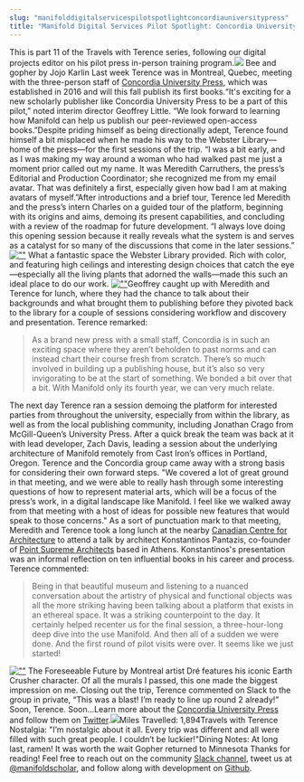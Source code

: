 ```yaml
---
slug: "manifolddigitalservicespilotspotlightconcordiauniversitypress"
title: "Manifold Digital Services Pilot Spotlight: Concordia University Press"
---
```




<!--truncate-->

This is part 11 of the Travels with Terence series, following our digital projects editor on his pilot press in-person training program.[![](/img/blog/legacy_wp/2019/03/29991CDB-6E40-4E6F-B710-971045701953.jpg)](/img/blog/legacy_wp/2019/03/29991CDB-6E40-4E6F-B710-971045701953.jpg) Bee and gopher by Jojo Karlin Last week Terence was in Montreal, Quebec, meeting with the three-person staff of [Concordia University Press](http://www.concordia.ca/press.html), which was established in 2016 and will this fall publish its first books.“It's exciting for a new scholarly publisher like Concordia University Press to be a part of this pilot,” noted interim director Geoffrey Little. “We look forward to learning how Manifold can help us publish our peer-reviewed open-access books.”Despite priding himself as being directionally adept, Terence found himself a bit misplaced when he made his way to the Webster Library—home of the press—for the first sessions of the trip. “I was a bit early, and as I was making my way around a woman who had walked past me just a moment prior called out my name. It was Meredith Carruthers, the press’s Editorial and Production Coordinator; she recognized me from my email avatar. That was definitely a first, especially given how bad I am at making avatars of myself.”After introductions and a brief tour, Terence led Meredith and the press’s intern Charles on a guided tour of the platform, beginning with its origins and aims, demoing its present capabilities, and concluding with a review of the roadmap for future development. “I always love doing this opening session because it really reveals what the system is and serves as a catalyst for so many of the discussions that come in the later sessions.”[![""](/img/blog/legacy_wp/2019/03/webster2.jpg)](/img/blog/legacy_wp/2019/03/webster2.jpg) What a fantastic space the Webster Library provided. Rich with color, and featuring high ceilings and interesting design choices that catch the eye—especially all the living plants that adorned the walls—made this such an ideal place to do our work. [![""](/img/blog/legacy_wp/2019/03/webster1.jpg)](/img/blog/legacy_wp/2019/03/webster1.jpg)Geoffrey caught up with Meredith and Terence for lunch, where they had the chance to talk about their backgrounds and what brought them to publishing before they pivoted back to the library for a couple of sessions considering workflow and discovery and presentation. Terence remarked:

> As a brand new press with a small staff, Concordia is in such an exciting space where they aren’t beholden to past norms and can instead chart their course fresh from scratch. There’s so much involved in building up a publishing house, but it’s also so very invigorating to be at the start of something. We bonded a bit over that a bit. With Manifold only its fourth year, we can very much relate.

The next day Terence ran a session demoing the platform for interested parties from throughout the university, especially from within the library, as well as from the local publishing community, including Jonathan Crago from McGill-Queen’s University Press. After a quick break the team was back at it with lead developer, Zach Davis, leading a session about the underlying architecture of Manifold remotely from Cast Iron’s offices in Portland, Oregon. Terence and the Concordia group came away with a strong basis for considering their own forward steps. "We covered a lot of great ground in that meeting, and we were able to really hash through some interesting questions of how to represent material arts, which will be a focus of the press’s work, in a digital landscape like Manifold. I feel like we walked away from that meeting with a host of ideas for possible new features that would speak to those concerns." As a sort of punctuation mark to that meeting, Meredith and Terence took a long lunch at the nearby&nbsp;[Canadian Centre for Architecture](https://www.cca.qc.ca/en/)&nbsp;to attend a talk by architect Konstantinos Pantazis, co-founder of [Point Supreme Architects](http://www.pointsupreme.com/content/) based in Athens. Konstantinos's presentation was an informal reflection on ten influential books in his career and process. Terence commented:

> Being in that beautiful museum and listening to a nuanced conversation about the artistry of physical and functional objects was all the more striking having been talking about a platform that exists in an ethereal space. It was a striking counterpoint to the day. It certainly helped recenter us for the final session, a three-hour-long deep dive into the use Manifold. And then all of a sudden we were done. And the first round of pilot visits were over. It seems like we just started!

[![""](/img/blog/legacy_wp/2019/03/mural.jpg)](/img/blog/legacy_wp/2019/03/mural.jpg) The Foreseeable Future by Montreal artist Dré features his iconic Earth Crusher character. Of all the murals I passed, this one made the biggest impression on me. Closing out the trip, Terence commented on Slack to the group in private, “This was a blast! I’m ready to line up round 2 already!” Soon, Terence. Soon...Learn more about the [Concordia University Press](https://www.concordia.ca/press/about.html) and follow them on [Twitter](https://twitter.com/ConcordiaPress).[![](/img/blog/legacy_wp/2019/03/Concoridia_Press_Hori@4x.png)](/img/blog/legacy_wp/2019/03/Concoridia_Press_Hori@4x.png)Miles Travelled: 1,894Travels with Terence Nostalgia: "I’m nostalgic about it all. Every trip was different and all were filled with such great people. I couldn’t be luckier!"Dining Notes: At long last, ramen! It was worth the wait![![](/img/blog/legacy_wp/2019/03/IMG_3201.jpg)](/img/blog/legacy_wp/2019/03/IMG_3201.jpg) Gopher returned to Minnesota Thanks for reading! Feel free to reach out on the community [Slack channel](https://manifold-slackin.herokuapp.com/), tweet us at [@manifoldscholar](https://twitter.com/ManifoldScholar), and follow along with development on [Github](https://github.com/ManifoldScholar/manifold).

